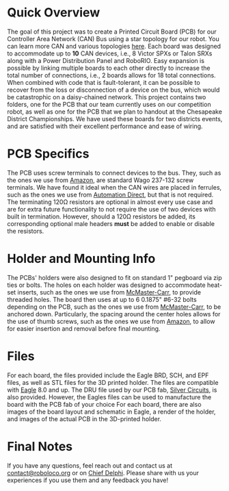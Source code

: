 # Quick Overview
The goal of this project was to create a Printed Circuit Board (PCB) for our Controller Area Network (CAN) Bus using a star topology for our robot.
You can learn more CAN and various topologies [here](http://www.mindsensors.com/content/86-can-and-its-topology).
Each board was designed to accommodate up to **10** CAN devices, i.e., 8 Victor SPXs or Talon SRXs along with a Power Distribution Panel and RoboRIO.
Easy expansion is possible by linking multiple boards to each other directly to increase the total number of connections, i.e., 2 boards allows for 18 total connections.
When combined with code that is fault-tolerant, it can be possible to recover from the loss or disconnection of a device on the bus, which would be catastrophic on a daisy-chained network.
This project contains two folders, one for the PCB that our team currently uses on our competition robot, as well as one for the PCB that we plan to handout at the Chesapeake District Championships.
We have used these boards for two districts events, and are satisfied with their excellent performance and ease of wiring.

# PCB Specifics
The PCB uses screw terminals to connect devices to the bus.
They, such as the ones we use from [Amazon](https://www.amazon.com/gp/product/B00EZ3QPCU/), are standard Wago 237-132 screw terminals.
We have found it ideal when the CAN wires are placed in ferrules, such as the ones we use from [Automation Direct](https://www.automationdirect.com/adc/Shopping/Catalog/Wiring_Solutions/BM_Group_-_Wire_End_Connectors/Insulated_Ferrules/DIN_Color_Single_Wire/BM-00601), but that is not required.
The terminating 120Ω resistors are optional in almost every use case and are for extra future functionality to not require the use of two devices with built in termination.
However, should a 120Ω resistors be added, its corresponding optional male headers **must** be added to enable or disable the resistors.

# Holder and Mounting Info
The PCBs' holders were also designed to fit on standard 1" pegboard via zip ties or bolts.
The holes on each holder was designed to accommodate heat-set inserts, such as the ones we use from [McMaster-Carr](https://www.mcmaster.com/#93365a132/=1b46wa6), to provide threaded holes.
The board then uses at up to 6 0.1875" #6-32 bolts depending on the PCB, such as the ones we use from [McMaster-Carr](https://www.mcmaster.com/#91864a085/), to be anchored down.
Particularly, the spacing around the center holes allows for the use of thumb screws, such as the ones we use from [Amazon](https://www.amazon.com/Anodized-Aluminum-Computer-Thumbscrews-Thread/dp/B00BGZ1OFI/), to allow for easier insertion and removal before final mounting.

# Files
For each board, the files provided include the Eagle BRD, SCH, and EPF files, as well as STL files for the 3D printed holder.
The files are compatible with [Eagle](https://www.autodesk.com/products/eagle/free-download) 8.0 and up.
The DRU file used by our PCB fab, [Silver Circuits](http://www.custompcb.com), is also provided. However, the Eagles files can be used to manufacture the board with the PCB fab of your choice
For each board, there are also images of the board layout and schematic in Eagle, a render of the holder, and images of the actual PCB in the 3D-printed holder.

# Final Notes
If you have any questions, feel reach out and contact us at contact@roboloco.org or on [Chief Delphi](https://www.chiefdelphi.com/forums/showthread.php?threadid=164176).
Please share with us your experiences if you use them and any feedback you have!

